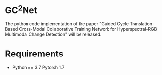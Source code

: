 # GC$^2$Net

The python code implementation of the paper "Guided Cycle Translation-Based Cross-Modal Collaborative Training Network for Hyperspectral-RGB Multimodal Change Detection" will be released.

# Requirements

* Python == 3.7 Pytorch 1.7
